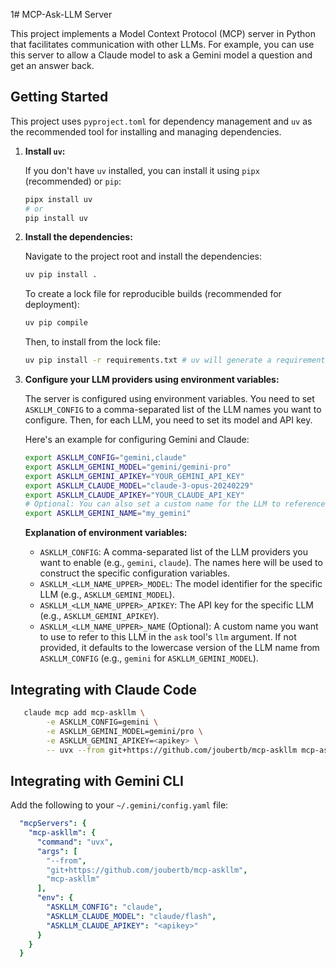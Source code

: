 1# MCP-Ask-LLM Server

This project implements a Model Context Protocol (MCP) server in Python that facilitates communication with other LLMs. For example, you can use this server to allow a Claude model to ask a Gemini model a question and get an answer back.

## Getting Started

This project uses `pyproject.toml` for dependency management and `uv` as the recommended tool for installing and managing dependencies.

1.  **Install `uv`:**

    If you don't have `uv` installed, you can install it using `pipx` (recommended) or `pip`:

    ```bash
    pipx install uv
    # or
    pip install uv
    ```

2.  **Install the dependencies:**

    Navigate to the project root and install the dependencies:

    ```bash
    uv pip install .
    ```

    To create a lock file for reproducible builds (recommended for deployment):

    ```bash
    uv pip compile
    ```

    Then, to install from the lock file:

    ```bash
    uv pip install -r requirements.txt # uv will generate a requirements.txt.
    ```

2. **Configure your LLM providers using environment variables:**

   The server is configured using environment variables. You need to set `ASKLLM_CONFIG` to a comma-separated list of the LLM names you want to configure. Then, for each LLM, you need to set its model and API key.

   Here's an example for configuring Gemini and Claude:

   ```bash
   export ASKLLM_CONFIG="gemini,claude"
   export ASKLLM_GEMINI_MODEL="gemini/gemini-pro"
   export ASKLLM_GEMINI_APIKEY="YOUR_GEMINI_API_KEY"
   export ASKLLM_CLAUDE_MODEL="claude-3-opus-20240229"
   export ASKLLM_CLAUDE_APIKEY="YOUR_CLAUDE_API_KEY"
   # Optional: You can also set a custom name for the LLM to reference in prompts
   export ASKLLM_GEMINI_NAME="my_gemini"
   ```

   **Explanation of environment variables:**
   *   `ASKLLM_CONFIG`: A comma-separated list of the LLM providers you want to enable (e.g., `gemini`, `claude`). The names here will be used to construct the specific configuration variables.
   *   `ASKLLM_<LLM_NAME_UPPER>_MODEL`: The model identifier for the specific LLM (e.g., `ASKLLM_GEMINI_MODEL`).
   *   `ASKLLM_<LLM_NAME_UPPER>_APIKEY`: The API key for the specific LLM (e.g., `ASKLLM_GEMINI_APIKEY`).
   *   `ASKLLM_<LLM_NAME_UPPER>_NAME` (Optional): A custom name you want to use to refer to this LLM in the `ask` tool's `llm` argument. If not provided, it defaults to the lowercase version of the LLM name from `ASKLLM_CONFIG` (e.g., `gemini` for `ASKLLM_GEMINI_MODEL`).

## Integrating with Claude Code
```bash
   claude mcp add mcp-askllm \
        -e ASKLLM_CONFIG=gemini \
        -e ASKLLM_GEMINI_MODEL=gemini/pro \
        -e ASKLLM_GEMINI_APIKEY=<apikey> \
        -- uvx --from git+https://github.com/joubertb/mcp-askllm mcp-askllm
```

## Integrating with Gemini CLI

Add the following to your `~/.gemini/config.yaml` file:

```yaml
  "mcpServers": {
    "mcp-askllm": {
      "command": "uvx",
      "args": [
        "--from",
        "git+https://github.com/joubertb/mcp-askllm",
        "mcp-askllm"
      ],
      "env": {
        "ASKLLM_CONFIG": "claude",
        "ASKLLM_CLAUDE_MODEL": "claude/flash",
        "ASKLLM_CLAUDE_APIKEY": "<apikey>"
      }
    }
  }
```